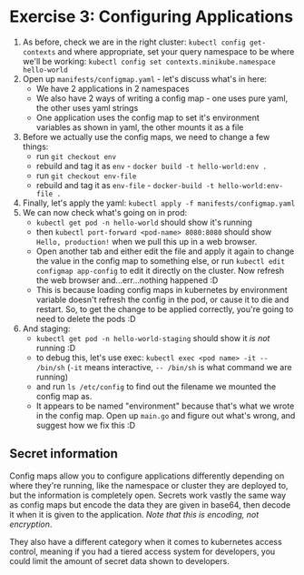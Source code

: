 # Exercise 3: Configuring Applications
1. As before, check we are in the right cluster: `kubectl config get-contexts` and where appropriate, set your query namespace to be where we'll be working: `kubectl config set contexts.minikube.namespace hello-world`
1. Open up `manifests/configmap.yaml` - let's discuss what's in here:
    - We have 2 applications in 2 namespaces
    - We also have 2 ways of writing a config map - one uses pure yaml, the other uses yaml strings
    - One application uses the config map to set it's environment variables as shown in yaml, the other mounts it as a file
1. Before we actually use the config maps, we need to change a few things:
    - run `git checkout env`
    - rebuild and tag it as `env` - `docker build -t hello-world:env .`
    - run `git checkout env-file`
    - rebuild and tag it as `env-file` - `docker-build -t hello-world:env-file .`
1. Finally, let's apply the yaml: `kubectl apply -f manifests/configmap.yaml`
1. We can now check what's going on in prod: 
    - `kubectl get pod -n hello-world` should show it's running
    - then `kubectl port-forward <pod-name> 8080:8080` should show `Hello, production!` when we pull this up in a web browser. 
    - Open another tab and either edit the file and apply it again to change the value in the config map to something else, or run `kubectl edit configmap app-config` to edit it directly on the cluster. Now refresh the web browser and...err...nothing happened :D
    - This is because loading config maps in kubernetes by environment variable doesn't refresh the config in the pod, or cause it to die and restart. So, to get the change to be applied correctly, you're going to need to delete the pods :D
1. And staging:
    - `kubectl get pod -n hello-world-staging` should show it _is not_ running :D
    - to debug this, let's use exec: `kubectl exec <pod name> -it -- /bin/sh` (`-it` means interactive, `-- /bin/sh` is what command we are running)
    - and run `ls /etc/config` to find out the filename we mounted the config map as.
    - It appears to be named "environment" because that's what we wrote in the config map. Open up `main.go` and figure out what's wrong, and suggest how we fix this :D

## Secret information
Config maps allow you to configure applications differently depending on where they're running, like the namespace or cluster they are deployed to, but the information is completely open. Secrets work vastly the same way as config maps but encode the data they are given in base64, then decode it when it is given to the application. _Note that this is encoding, not encryption_. 

They also have a different category when it comes to kubernetes access control, meaning if you had a tiered access system for developers, you could limit the amount of secret data shown to developers.